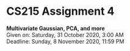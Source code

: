 # CS215 Assignment 4
  
**Multivariate Gaussian, PCA, and more**  
Given on: Saturday, 31 October 2020, 3:00 AM    
Deadline: Sunday, 8 November 2020, 11:59 PM

